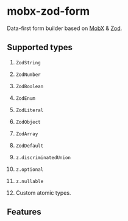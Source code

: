 # mobx-zod-form

Data-first form builder based on [MobX](https://mobx.js.org/) & [Zod](https://zod.dev/).

## Supported types

1. `ZodString`
2. `ZodNumber`
3. `ZodBoolean`
4. `ZodEnum`
5. `ZodLiteral`
6. `ZodObject`
7. `ZodArray`
8. `ZodDefault`
9. `z.discriminatedUnion`
10. `z.optional`
11.  `z.nullable`
 
12. Custom atomic types.

## Features

